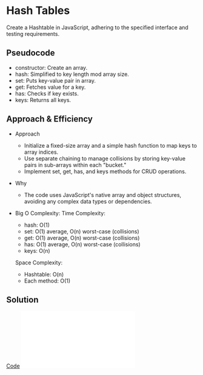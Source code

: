 # Hash Tables

  Create a Hashtable in JavaScript, adhering to the specified interface and testing requirements.

## Pseudocode

- constructor: Create an array.
- hash: Simplified to key length mod array size.
- set: Puts key-value pair in array.
- get: Fetches value for a key.
- has: Checks if key exists.
- keys: Returns all keys.

## Approach & Efficiency

- Approach
  - Initialize a fixed-size array and a simple hash function to map keys to array indices.
  - Use separate chaining to manage collisions by storing key-value pairs in sub-arrays within each "bucket."
  - Implement set, get, has, and keys methods for CRUD operations.

- Why
  - The code uses JavaScript's native array and object structures, avoiding any complex data types or dependencies.

- Big O Complexity:
  Time Complexity:
  - hash: O(1)
  - set: O(1) average, O(n) worst-case (collisions)
  - get: O(1) average, O(n) worst-case (collisions)
  - has: O(1) average, O(n) worst-case (collisions)
  - keys: O(n)

  Space Complexity:
  - Hashtable: O(n)
  - Each method: O(1)

## Solution

[Code](hashtable.js)
![Testing](hashtable.test.js)
